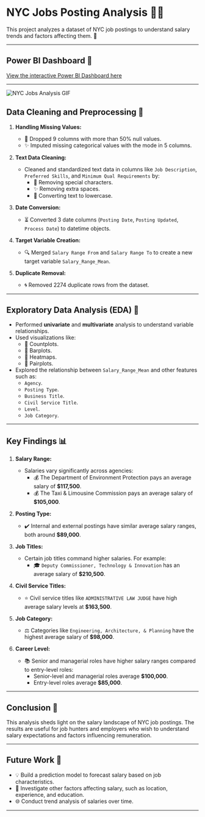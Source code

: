 # NYC Jobs Posting Analysis 💼🌟

This project analyzes a dataset of NYC job postings to understand salary trends and factors affecting them. 🚀

---


## Power BI Dashboard 🔄

[View the interactive Power BI Dashboard here](#)

---

![NYC Jobs Analysis GIF](https://media.giphy.com/media/l3q2K5jinAlChoCLS/giphy.gif)

## Data Cleaning and Preprocessing 🏯

1. **Handling Missing Values:**
   - 🔄 Dropped 9 columns with more than 50% null values.
   - ✨ Imputed missing categorical values with the mode in 5 columns.

2. **Text Data Cleaning:**
   - Cleaned and standardized text data in columns like `Job Description`, `Preferred Skills`, and `Minimum Qual Requirements` by:
     - 🔄 Removing special characters.
     - ✨ Removing extra spaces.
     - 🔄 Converting text to lowercase.

3. **Date Conversion:**
   - ⏳ Converted 3 date columns (`Posting Date`, `Posting Updated`, `Process Date`) to datetime objects.

4. **Target Variable Creation:**
   - 🔍 Merged `Salary Range From` and `Salary Range To` to create a new target variable `Salary_Range_Mean`.

5. **Duplicate Removal:**
   - 🌀 Removed 2274 duplicate rows from the dataset.

---

## Exploratory Data Analysis (EDA) 🔢

- Performed **univariate** and **multivariate** analysis to understand variable relationships.
- Used visualizations like:
  - 🔹 Countplots.
  - 🔹 Barplots.
  - 🔹 Heatmaps.
  - 🔹 Pairplots.
- Explored the relationship between `Salary_Range_Mean` and other features such as:
  - `Agency`.
  - `Posting Type`.
  - `Business Title`.
  - `Civil Service Title`.
  - `Level`.
  - `Job Category`.

---

## Key Findings 📊

1. **Salary Range:**
   - Salaries vary significantly across agencies:
     - 💰 The Department of Environment Protection pays an average salary of **$117,500**.
     - 💰 The Taxi & Limousine Commission pays an average salary of **$105,000**.

2. **Posting Type:**
   - ✔️ Internal and external postings have similar average salary ranges, both around **$89,000**.

3. **Job Titles:**
   - Certain job titles command higher salaries. For example:
     - 🎓 `Deputy Commissioner, Technology & Innovation` has an average salary of **$210,500**.

4. **Civil Service Titles:**
   - ⭐ Civil service titles like `ADMINISTRATIVE LAW JUDGE` have high average salary levels at **$163,500**.

5. **Job Category:**
   - ⚖️ Categories like `Engineering, Architecture, & Planning` have the highest average salary of **$98,000**.

6. **Career Level:**
   - 📚 Senior and managerial roles have higher salary ranges compared to entry-level roles:
     - Senior-level and managerial roles average **$100,000**.
     - Entry-level roles average **$85,000**.

---

## Conclusion 📝

This analysis sheds light on the salary landscape of NYC job postings. The results are useful for job hunters and employers who wish to understand salary expectations and factors influencing remuneration.

---

## Future Work 🔄

- 💡 Build a prediction model to forecast salary based on job characteristics.
- 🔎 Investigate other factors affecting salary, such as location, experience, and education.
- 🌐 Conduct trend analysis of salaries over time.

---

